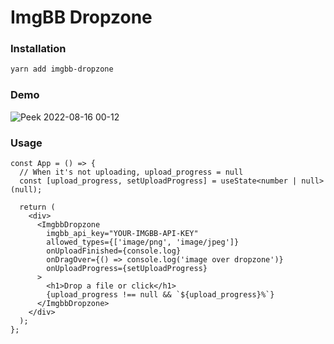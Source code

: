 # ImgBB Dropzone

### Installation

```bash
yarn add imgbb-dropzone
```

### Demo

![Peek 2022-08-16 00-12](https://user-images.githubusercontent.com/13316723/184790405-7c9dc908-9676-40c1-be74-617ee02382ae.gif)

### Usage

```tsx
const App = () => {
  // When it's not uploading, upload_progress = null
  const [upload_progress, setUploadProgress] = useState<number | null>(null);

  return (
    <div>
      <ImgbbDropzone
        imgbb_api_key="YOUR-IMGBB-API-KEY"
        allowed_types={['image/png', 'image/jpeg']}
        onUploadFinished={console.log}
        onDragOver={() => console.log('image over dropzone')}
        onUploadProgress={setUploadProgress}
      >
        <h1>Drop a file or click</h1>
        {upload_progress !== null && `${upload_progress}%`}
      </ImgbbDropzone>
    </div>
  );
};
```
